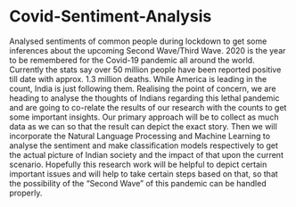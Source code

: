# Covid-Sentiment-Analysis
Analysed sentiments of common people during lockdown to get some inferences about the upcoming Second Wave/Third Wave.
2020 is the year to be remembered for the Covid-19 pandemic all around the world. Currently the stats say over 50 million people have been reported positive till date with approx. 1.3 million deaths. While America is leading in the count, India is just following them. Realising the point of concern, we are heading to analyse the thoughts of Indians regarding this lethal pandemic and are going to co-relate the results of our research with the counts to get some important insights. Our primary approach will be to collect as much data as we can so that the result can depict the exact story. Then we will incorporate the Natural Language Processing and Machine Learning to analyse the sentiment and make classification models respectively to get the actual picture of Indian society and the impact of that upon the current scenario. Hopefully this research work will be helpful to depict certain important issues and will help to take certain steps based on that, so that the possibility of the “Second Wave” of this pandemic can be handled properly. 
